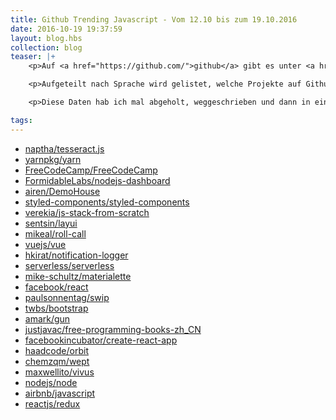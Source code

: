 ```yaml
---
title: Github Trending Javascript - Vom 12.10 bis zum 19.10.2016
date: 2016-10-19 19:37:59
layout: blog.hbs
collection: blog
teaser: |+ 
    <p>Auf <a href="https://github.com/">github</a> gibt es unter <a href="https://github.com/trending/">GitHub Trending</a> quasi <em>die</em> OpenSource-Charts.</p>

    <p>Aufgeteilt nach Sprache wird gelistet, welche Projekte auf Github wieviele Sterne bekommen haben. Und nicht insgesamt, sondern wieviele Sterne heute, wieviele in der letzen Woche und wieviele im letzen Monat.</p> 

    <p>Diese Daten hab ich mal abgeholt, weggeschrieben und dann in ein <a href="https://d3js.org/">D3 Chart</a> gepackt. Da sieht man gut, wie sich die Trends entwickeln.</p> 

tags:
---
```


<script src="https://d3js.org/d3.v4.js"></script>

<ul class="github-chart" data-dates="2016-10-12,2016-10-13,2016-10-14,2016-10-15,2016-10-16,2016-10-17,2016-10-18,2016-10-19">
  <li data-positions="4,2,2,2,2,2,2,1" data-stars="1554,4612,5876,6455,6826,7596,8258,8104">
      <a class="github-repo" href="https://github.com//naptha/tesseract.js" target="_blank" rel="external">
        naptha/tesseract.js
      </a>
  </li>

  <li data-positions="1,1,1,1,1,1,1,2" data-stars="10355,12604,13670,14120,14428,15062,12228,6228">
      <a class="github-repo" href="https://github.com//yarnpkg/yarn" target="_blank" rel="external">
        yarnpkg/yarn
      </a>
  </li>

  <li data-positions="2,3,3,3,3,3,3,3" data-stars="2930,2986,3019,3000,2980,2901,2810,2819">
      <a class="github-repo" href="https://github.com//FreeCodeCamp/FreeCodeCamp" target="_blank" rel="external">
        FreeCodeCamp/FreeCodeCamp
      </a>
  </li>

  <li data-positions="23,6,4,4,4,4,4,4" data-stars="291,1134,1506,1651,1736,1895,1948,1931">
      <a class="github-repo" href="https://github.com//FormidableLabs/nodejs-dashboard" target="_blank" rel="external">
        FormidableLabs/nodejs-dashboard
      </a>
  </li>

  <li data-positions="8,7,7,7,6,6,6,5" data-stars="730,1039,1177,1260,1316,1381,1516,1785">
      <a class="github-repo" href="https://github.com//airen/DemoHouse" target="_blank" rel="external">
        airen/DemoHouse
      </a>
  </li>

  <li data-positions=",10,6,6,5,5,5,6" data-stars=",813,1310,1443,1518,1632,1685,1722">
      <a class="github-repo" href="https://github.com//styled-components/styled-components" target="_blank" rel="external">
        styled-components/styled-components
      </a>
  </li>

  <li data-positions="11,11,10,10,10,9,7,7" data-stars="599,703,744,756,814,864,969,964">
      <a class="github-repo" href="https://github.com//verekia/js-stack-from-scratch" target="_blank" rel="external">
        verekia/js-stack-from-scratch
      </a>
  </li>

  <li data-positions=",,13,9,8,8,8,8" data-stars=",,640,791,800,850,869,852">
      <a class="github-repo" href="https://github.com//sentsin/layui" target="_blank" rel="external">
        sentsin/layui
      </a>
  </li>

  <li data-positions=",,,19,18,13,12,9" data-stars=",,,374,471,600,696,737">
      <a class="github-repo" href="https://github.com//mikeal/roll-call" target="_blank" rel="external">
        mikeal/roll-call
      </a>
  </li>

  <li data-positions="7,8,8,8,9,10,9,10" data-stars="983,997,993,912,788,739,688,646">
      <a class="github-repo" href="https://github.com//vuejs/vue" target="_blank" rel="external">
        vuejs/vue
      </a>
  </li>

  <li data-positions=",19,19,16,12,12,11,11" data-stars=",360,490,567,603,666,712,651">
      <a class="github-repo" href="https://github.com//hkirat/notification-logger" target="_blank" rel="external">
        hkirat/notification-logger
      </a>
  </li>

  <li data-positions="14,15,14,12,11,11,10,12" data-stars="396,568,631,642,655,693,715,630">
      <a class="github-repo" href="https://github.com//serverless/serverless" target="_blank" rel="external">
        serverless/serverless
      </a>
  </li>

  <li data-positions=",,,,,20,14,13" data-stars=",,,,,359,522,580">
      <a class="github-repo" href="https://github.com//mike-schultz/materialette" target="_blank" rel="external">
        mike-schultz/materialette
      </a>
  </li>

  <li data-positions="10,13,15,14,13,14,13,14" data-stars="576,607,577,552,538,534,546,533">
      <a class="github-repo" href="https://github.com//facebook/react" target="_blank" rel="external">
        facebook/react
      </a>
  </li>

  <li data-positions=",,,,,,,15" data-stars=",,,,,,,524">
      <a class="github-repo" href="https://github.com//paulsonnentag/swip" target="_blank" rel="external">
        paulsonnentag/swip
      </a>
  </li>

  <li data-positions="13,17,18,18,15,15,15,16" data-stars="364,371,390,376,380,380,390,380">
      <a class="github-repo" href="https://github.com//twbs/bootstrap" target="_blank" rel="external">
        twbs/bootstrap
      </a>
  </li>

  <li data-positions=",,,,,18,16,17" data-stars=",,,,,388,501,510">
      <a class="github-repo" href="https://github.com//amark/gun" target="_blank" rel="external">
        amark/gun
      </a>
  </li>

  <li data-positions=",,,,,,21,18" data-stars=",,,,,,322,408">
      <a class="github-repo" href="https://github.com//justjavac/free-programming-books-zh_CN" target="_blank" rel="external">
        justjavac/free-programming-books-zh_CN
      </a>
  </li>

  <li data-positions="12,16,16,17,16,16,18,19" data-stars="562,532,517,498,486,488,413,390">
      <a class="github-repo" href="https://github.com//facebookincubator/create-react-app" target="_blank" rel="external">
        facebookincubator/create-react-app
      </a>
  </li>

  <li data-positions=",,,,,23,19,20" data-stars=",,,,,336,400,407">
      <a class="github-repo" href="https://github.com//haadcode/orbit" target="_blank" rel="external">
        haadcode/orbit
      </a>
  </li>

  <li data-positions=",,,,,25,20,21" data-stars=",,,,,299,350,385">
      <a class="github-repo" href="https://github.com//chemzqm/wept" target="_blank" rel="external">
        chemzqm/wept
      </a>
  </li>

  <li data-positions=",,,,,,,22" data-stars=",,,,,,,400">
      <a class="github-repo" href="https://github.com//maxwellito/vivus" target="_blank" rel="external">
        maxwellito/vivus
      </a>
  </li>

  <li data-positions="22,22,21,22,22,24,22,23" data-stars="248,280,296,303,295,297,306,316">
      <a class="github-repo" href="https://github.com//nodejs/node" target="_blank" rel="external">
        nodejs/node
      </a>
  </li>

  <li data-positions="15,18,20,20,21,22,23,24" data-stars="330,329,328,323,305,308,304,308">
      <a class="github-repo" href="https://github.com//airbnb/javascript" target="_blank" rel="external">
        airbnb/javascript
      </a>
  </li>

  <li data-positions="17,21,23,,23,,,25" data-stars="285,286,279,,259,,,274">
      <a class="github-repo" href="https://github.com//reactjs/redux" target="_blank" rel="external">
        reactjs/redux
      </a>
  </li>

  <li style="display:none;" data-positions="18,20,24,24,24,,25," data-stars="280,288,278,270,264,,263,">
      <a class="github-repo" href="https://github.com//d3/d3" target="_blank" rel="external">
        d3/d3
      </a>
  </li>

  <li style="display:none;" data-positions="19,,,,,,," data-stars="301,,,,,,,">
      <a class="github-repo" href="https://github.com//debugger22/github-audio" target="_blank" rel="external">
        debugger22/github-audio
      </a>
  </li>

  <li style="display:none;" data-positions="21,,,,,,," data-stars="285,,,,,,,">
      <a class="github-repo" href="https://github.com//anvaka/time" target="_blank" rel="external">
        anvaka/time
      </a>
  </li>

  <li style="display:none;" data-positions="16,23,,,,,," data-stars="318,296,,,,,,">
      <a class="github-repo" href="https://github.com//zeit/hyper" target="_blank" rel="external">
        zeit/hyper
      </a>
  </li>

  <li style="display:none;" data-positions="3,5,9,11,14,19,," data-stars="1723,1220,890,674,532,371,,">
      <a class="github-repo" href="https://github.com//wulkano/kap" target="_blank" rel="external">
        wulkano/kap
      </a>
  </li>

  <li style="display:none;" data-positions="9,14,17,21,,,," data-stars="635,668,541,353,,,,">
      <a class="github-repo" href="https://github.com//web-pal/DBGlass" target="_blank" rel="external">
        web-pal/DBGlass
      </a>
  </li>

  <li style="display:none;" data-positions="25,,,,,,," data-stars="201,,,,,,,">
      <a class="github-repo" href="https://github.com//angular/angular.js" target="_blank" rel="external">
        angular/angular.js
      </a>
  </li>

  <li style="display:none;" data-positions=",12,12,15,19,21,24," data-stars=",647,664,568,421,342,298,">
      <a class="github-repo" href="https://github.com//justjavac/awesome-wechat-weapp" target="_blank" rel="external">
        justjavac/awesome-wechat-weapp
      </a>
  </li>

  <li style="display:none;" data-positions="6,9,11,13,17,17,," data-stars="1192,937,732,614,504,404,,">
      <a class="github-repo" href="https://github.com//dempfi/ayu" target="_blank" rel="external">
        dempfi/ayu
      </a>
  </li>

  <li style="display:none;" data-positions="5,4,5,5,7,7,17," data-stars="1337,1420,1462,1462,1271,946,472,">
      <a class="github-repo" href="https://github.com//jiahaog/nativefier" target="_blank" rel="external">
        jiahaog/nativefier
      </a>
  </li>

  <li style="display:none;" data-positions=",24,22,23,20,,," data-stars=",304,324,337,343,,,">
      <a class="github-repo" href="https://github.com//Bottr-js/Bottr" target="_blank" rel="external">
        Bottr-js/Bottr
      </a>
  </li>

  <li style="display:none;" data-positions="20,25,25,25,25,,," data-stars="285,285,283,281,272,,,">
      <a class="github-repo" href="https://github.com//webpack/webpack" target="_blank" rel="external">
        webpack/webpack
      </a>
  </li>

  <li style="display:none;" data-positions="24,,,,,,," data-stars="279,,,,,,,">
      <a class="github-repo" href="https://github.com//mmckegg/ferment" target="_blank" rel="external">
        mmckegg/ferment
      </a>
  </li>

</ul>
